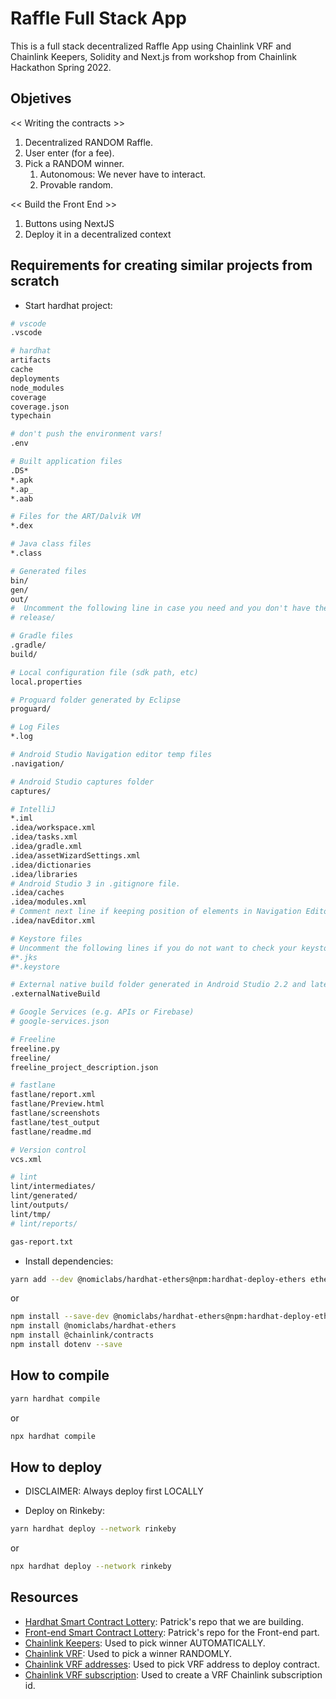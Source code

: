 # Raffle Full Stack App

This is a full stack decentralized Raffle App using Chainlink VRF and Chainlink Keepers, Solidity and Next.js from workshop from Chainlink Hackathon Spring 2022.

## Objetives

<< Writing the contracts >>
1. Decentralized RANDOM Raffle.
2. User enter (for a fee).
3. Pick a RANDOM winner.
    1. Autonomous: We never have to interact.
    2. Provable random.

<< Build the Front End >>
1. Buttons using NextJS
2. Deploy it in a decentralized context

## Requirements for creating similar projects from scratch
- Start hardhat project:
```bash
# vscode
.vscode

# hardhat
artifacts
cache
deployments
node_modules
coverage
coverage.json
typechain

# don't push the environment vars!
.env

# Built application files
.DS*
*.apk
*.ap_
*.aab

# Files for the ART/Dalvik VM
*.dex

# Java class files
*.class

# Generated files
bin/
gen/
out/
#  Uncomment the following line in case you need and you don't have the release build type files in your app
# release/

# Gradle files
.gradle/
build/

# Local configuration file (sdk path, etc)
local.properties

# Proguard folder generated by Eclipse
proguard/

# Log Files
*.log

# Android Studio Navigation editor temp files
.navigation/

# Android Studio captures folder
captures/

# IntelliJ
*.iml
.idea/workspace.xml
.idea/tasks.xml
.idea/gradle.xml
.idea/assetWizardSettings.xml
.idea/dictionaries
.idea/libraries
# Android Studio 3 in .gitignore file.
.idea/caches
.idea/modules.xml
# Comment next line if keeping position of elements in Navigation Editor is relevant for you
.idea/navEditor.xml

# Keystore files
# Uncomment the following lines if you do not want to check your keystore files in.
#*.jks
#*.keystore

# External native build folder generated in Android Studio 2.2 and later
.externalNativeBuild

# Google Services (e.g. APIs or Firebase)
# google-services.json

# Freeline
freeline.py
freeline/
freeline_project_description.json

# fastlane
fastlane/report.xml
fastlane/Preview.html
fastlane/screenshots
fastlane/test_output
fastlane/readme.md

# Version control
vcs.xml

# lint
lint/intermediates/
lint/generated/
lint/outputs/
lint/tmp/
# lint/reports/

gas-report.txt
```

- Install dependencies:
```bash
yarn add --dev @nomiclabs/hardhat-ethers@npm:hardhat-deploy-ethers ethers @nomiclabs/hardhat-etherscan @nomiclabs/hardhat-waffle chai ethereum-waffle hardhat hardhat-contract-sizer hardhat-deploy hardhat-gas-reporter prettier prettier-plugin-solidity solhint solidity-coverage dotenv @chainlink/contracts
```
or
```bash
npm install --save-dev @nomiclabs/hardhat-ethers@npm:hardhat-deploy-ethers ethers
npm install @nomiclabs/hardhat-ethers
npm install @chainlink/contracts
npm install dotenv --save
```

## How to compile
```bash
yarn hardhat compile
```
or
```bash
npx hardhat compile
```

## How to deploy

- DISCLAIMER: Always deploy first LOCALLY

- Deploy on Rinkeby:
```bash
yarn hardhat deploy --network rinkeby
```
or
```bash
npx hardhat deploy --network rinkeby
```

## Resources 
- [Hardhat Smart Contract Lottery](https://github.com/PatrickAlphaC/hardhat-smartcontract-lottery-fcc): Patrick's repo that we are building.
- [Front-end Smart Contract Lottery](https://github.com/smartcontractkit/full-blockchain-solidity-course-js#lesson-10-nextjs-smart-contract-lottery-full-stack--front-end): Patrick's repo for the Front-end part.
- [Chainlink Keepers](https://docs.chain.link/docs/chainlink-keepers/introduction/): Used to pick winner AUTOMATICALLY.
- [Chainlink VRF](https://docs.chain.link/docs/get-a-random-number/): Used to pick a winner RANDOMLY.
- [Chainlink VRF addresses](https://docs.chain.link/docs/vrf-contracts/): Used to pick VRF address to deploy contract.
- [Chainlink VRF subscription](https://vrf.chain.link): Used to create a VRF Chainlink subscription id.